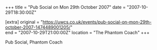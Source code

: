 +++
title = "Pub Social on Mon 29th October 2007"
date = "2007-10-29T18:30:00Z"

[extra]
original = "https://uwcs.co.uk/events/pub-social-on-mon-29th-october-2007-1474489001205/"    
end = "2007-10-29T21:00:00Z"
location = "The Phantom Coach"
+++

Pub Social, Phantom Coach

